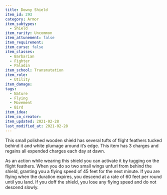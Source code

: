 ```yaml
---
title: Downy Shield
item_id: 293
category: Armor
item_subtypes: 
  - Shield
item_rarity: Uncommon
item_attunement: false
item_requirement: 
item_curse: false
item_classes: 
  - Barbarian
  - Fighter
  - Paladin
item_school: Transmutation
item_role: 
  - Utility
item_damage: 
tags:
  - Nature
  - Flying
  - Movement
  - Bird
item_idea: 
item_co_creator: 
item_updated: 2021-02-28
last_modified_at: 2021-02-28
---
```


This small polished wooden shield has several tufts of flight feathers tucked behind it and white plumage around it’s edge. This item has 3 charges and regains all expended charges each day at dawn.  

As an action while wearing this shield you can activate it by tugging on the flight feathers. When you do so two small wings unfurl from behind the shield, granting you a flying speed of 45 feet for the next minute. If you are flying when the duration expires, you descend at a rate of 60 feet per round until you land. If you doff the shield, you lose any flying speed and do not descend slowly.
